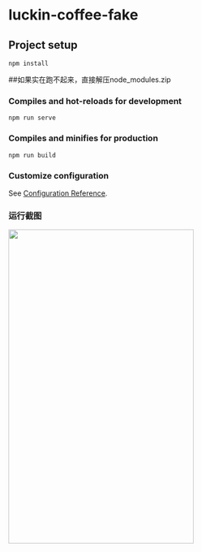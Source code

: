 # luckin-coffee-fake

## Project setup
```
npm install
```
##如果实在跑不起来，直接解压node_modules.zip

### Compiles and hot-reloads for development
```
npm run serve
```

### Compiles and minifies for production
```
npm run build
```

### Customize configuration
See [Configuration Reference](https://cli.vuejs.org/config/).

### 运行截图

<img src="https://github.com/bailicangdu/vue2-elm/blob/master/screenshots/msite.gif" width="365" height="619"/>
